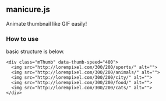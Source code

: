 ## manicure.js

Animate thumbnail like GIF easily!

### How to use
basic structure is below.

```
<div class="mThumb" data-thumb-speed="400">
  <img src="http://lorempixel.com/300/200/sports/" alt="">
  <img src="http://lorempixel.com/300/200/animals/" alt="">
  <img src="http://lorempixel.com/300/200/city/" alt="">
  <img src="http://lorempixel.com/300/200/food/" alt="">
  <img src="http://lorempixel.com/300/200/cats/" alt="">
</div>
```
